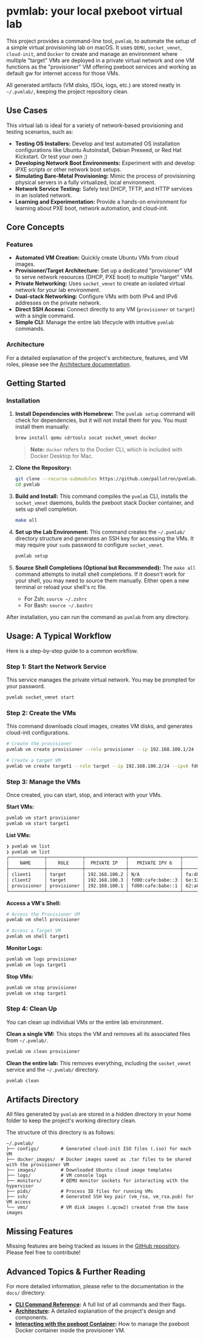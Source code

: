 # pvmlab: your local pxeboot virtual lab

This project provides a command-line tool, `pvmlab`, to automate the setup of a simple virtual provisioning lab on macOS. It uses `QEMU`, `socket_vmnet`, `cloud-init`, and `Docker` to create and manage an environment where multiple "target" VMs are deployed in a private virtual network and one VM functions as the "provisioner" VM offering pxeboot services and working as default gw for internet access for those VMs.

All generated artifacts (VM disks, ISOs, logs, etc.) are stored neatly in `~/.pvmlab/`, keeping the project repository clean.

## Use Cases

This virtual lab is ideal for a variety of network-based provisioning and testing scenarios, such as:

-   **Testing OS Installers:** Develop and test automated OS installation configurations like Ubuntu Autoinstall, Debian Preseed, or Red Hat Kickstart. Or test your own ;)
-   **Developing Network Boot Environments:** Experiment with and develop iPXE scripts or other network boot setups.
-   **Simulating Bare-Metal Provisioning:** Mimic the process of provisioning physical servers in a fully virtualized, local environment.
-   **Network Service Testing:** Safely test DHCP, TFTP, and HTTP services in an isolated network.
-   **Learning and Experimentation:** Provide a hands-on environment for learning about PXE boot, network automation, and cloud-init.

## Core Concepts

### Features
- **Automated VM Creation:** Quickly create Ubuntu VMs from cloud images.
- **Provisioner/Target Architecture:** Set up a dedicated "provisioner" VM to serve network resources (DHCP, PXE boot) to multiple "target" VMs.
- **Private Networking:** Uses `socket_vmnet` to create an isolated virtual network for your lab environment.
- **Dual-stack Networking:** Configure VMs with both IPv4 and IPv6 addresses on the private network.
- **Direct SSH Access:** Connect directly to any VM (`provisioner` or `target`) with a single command.
- **Simple CLI:** Manage the entire lab lifecycle with intuitive `pvmlab` commands.

### Architecture
For a detailed explanation of the project's architecture, features, and VM roles, please see the [Architecture documentation](docs/architecture.md).

## Getting Started

### Installation

1.  **Install Dependencies with Homebrew:**
    The `pvmlab setup` command will check for dependencies, but it will not install them for you. You must install them manually:
    ```bash
    brew install qemu cdrtools socat socket_vmnet docker
    ```
    > **Note:** `docker` refers to the Docker CLI, which is included with Docker Desktop for Mac.

2.  **Clone the Repository:**
    ```bash
    git clone --recurse-submodules https://github.com/pallotron/pvmlab.git
    cd pvmlab
    ```

3.  **Build and Install:**
    This command compiles the `pvmlab` CLI, installs the `socket_vmnet` daemons, builds the pxeboot stack Docker container, and sets up shell completion.
    ```bash
    make all
    ```

4.  **Set up the Lab Environment:**
    This command creates the `~/.pvmlab/` directory structure and generates an SSH key for accessing the VMs. It may require your `sudo` password to configure `socket_vmnet`.
    ```bash
    pvmlab setup
    ```

5.  **Source Shell Completions (Optional but Recommended):**
    The `make all` command attempts to install shell completions. If it doesn't work for your shell, you may need to source them manually. Either open a new terminal or reload your shell's rc file.
    - For Zsh: `source ~/.zshrc`
    - For Bash: `source ~/.bashrc`

After installation, you can run the command as `pvmlab` from any directory.

## Usage: A Typical Workflow

Here is a step-by-step guide to a common workflow.

### Step 1: Start the Network Service
This service manages the private virtual network. You may be prompted for your password.
```bash
pvmlab socket_vmnet start
```

### Step 2: Create the VMs
This command downloads cloud images, creates VM disks, and generates cloud-init configurations.
```bash
# Create the provisioner
pvmlab vm create provisioner --role provisioner --ip 192.168.100.1/24 --ipv6 fd00:cafe:babe::1/64

# Create a target VM
pvmlab vm create target1 --role target --ip 192.168.100.2/24 --ipv6 fd00:cafe:babe::2/64
```

### Step 3: Manage the VMs
Once created, you can start, stop, and interact with your VMs.

**Start VMs:**
```bash
pvmlab vm start provisioner
pvmlab vm start target1
```

**List VMs:**
```bash
❯ pvmlab vm list
❯ pvmlab vm list
┌─────────────┬─────────────┬───────────────┬───────────────────┬───────────────────┬─────────┐
│    NAME     │    ROLE     │  PRIVATE IP   │   PRIVATE IPV 6   │        MAC        │ STATUS  │
├─────────────┼─────────────┼───────────────┼───────────────────┼───────────────────┼─────────┤
│ client1     │ target      │ 192.168.100.2 │ N/A               │ fa:d8:bb:15:de:eb │ Stopped │
│ client2     │ target      │ 192.168.100.3 │ fd00:cafe:babe::3 │ 6e:32:e0:ea:b9:c8 │ Running │
│ provisioner │ provisioner │ 192.168.100.1 │ fd00:cafe:babe::1 │ 62:a8:6a:f6:5b:3c │ Running │
└─────────────┴─────────────┴───────────────┴───────────────────┴───────────────────┴─────────┘
```

**Access a VM's Shell:**
```bash
# Access the Provisioner VM
pvmlab vm shell provisioner

# Access a Target VM
pvmlab vm shell target1
```

**Monitor Logs:**
```bash
pvmlab vm logs provisioner
pvmlab vm logs target1
```

**Stop VMs:**
```bash
pvmlab vm stop provisioner
pvmlab vm stop target1
```

### Step 4: Clean Up
You can clean up individual VMs or the entire lab environment.

**Clean a single VM:**
This stops the VM and removes all its associated files from `~/.pvmlab/`.
```bash
pvmlab vm clean provisioner
```

**Clean the entire lab:**
This removes everything, including the `socket_vmnet` service and the `~/.pvmlab/` directory.
```bash
pvmlab clean
```

## Artifacts Directory

All files generated by `pvmlab` are stored in a hidden directory in your home folder to keep the project's working directory clean.

The structure of this directory is as follows:

```shell
~/.pvmlab/
├── configs/        # Generated cloud-init ISO files (.iso) for each VM
├── docker_images/  # Docker images saved as .tar files to be shared with the provisioner VM
├── images/         # Downloaded Ubuntu cloud image templates
├── logs/           # VM console logs
├── monitors/       # QEMU monitor sockets for interacting with the hypervisor
├── pids/           # Process ID files for running VMs
├── ssh/            # Generated SSH key pair (vm_rsa, vm_rsa.pub) for VM access
└── vms/            # VM disk images (.qcow2) created from the base images
```

## Missing Features

Missing features are being tracked as issues in the [GitHub repository](https://github.com/pallotron/pvmlab/issues). Please feel free to contribute!

## Advanced Topics & Further Reading

For more detailed information, please refer to the documentation in the `docs/` directory:

- **[CLI Command Reference](docs/cli_reference.md):** A full list of all commands and their flags.
- **[Architecture](docs/architecture.md):** A detailed explanation of the project's design and components.
- **[Interacting with the pxeboot Container](docs/pxeboot_container.md):** How to manage the pxeboot Docker container inside the provisioner VM.
